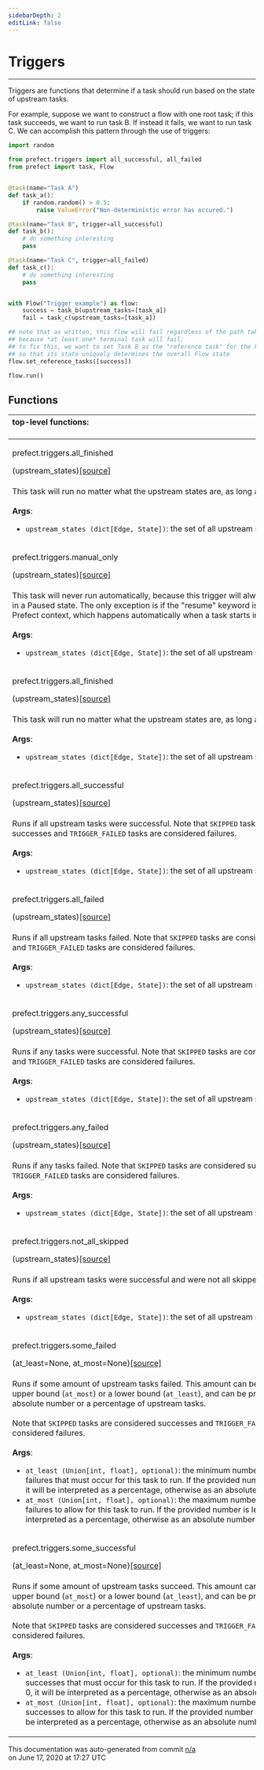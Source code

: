 ```yaml
---
sidebarDepth: 2
editLink: false
---
```

# Triggers
---
Triggers are functions that determine if a task should run based on
the state of upstream tasks.

For example, suppose we want to construct a flow with one root task; if this task
succeeds, we want to run task B.  If instead it fails, we want to run task C.  We
can accomplish this pattern through the use of triggers:

```python
import random

from prefect.triggers import all_successful, all_failed
from prefect import task, Flow


@task(name="Task A")
def task_a():
    if random.random() > 0.5:
        raise ValueError("Non-deterministic error has occured.")

@task(name="Task B", trigger=all_successful)
def task_b():
    # do something interesting
    pass

@task(name="Task C", trigger=all_failed)
def task_c():
    # do something interesting
    pass


with Flow("Trigger example") as flow:
    success = task_b(upstream_tasks=[task_a])
    fail = task_c(upstream_tasks=[task_a])

## note that as written, this flow will fail regardless of the path taken
## because *at least one* terminal task will fail;
## to fix this, we want to set Task B as the "reference task" for the Flow
## so that its state uniquely determines the overall Flow state
flow.set_reference_tasks([success])

flow.run()
```

## Functions
|top-level functions: &nbsp;&nbsp;&nbsp;&nbsp;&nbsp;&nbsp;&nbsp;&nbsp;&nbsp;&nbsp;&nbsp;&nbsp;&nbsp;&nbsp;&nbsp;&nbsp;&nbsp;&nbsp;&nbsp;&nbsp;&nbsp;&nbsp;&nbsp;&nbsp;&nbsp;&nbsp;&nbsp;&nbsp;&nbsp;&nbsp;&nbsp;&nbsp;&nbsp;&nbsp;&nbsp;&nbsp;&nbsp;&nbsp;&nbsp;&nbsp;&nbsp;&nbsp;&nbsp;&nbsp;&nbsp;&nbsp;&nbsp;&nbsp;&nbsp;&nbsp;&nbsp;&nbsp;&nbsp;&nbsp;&nbsp;&nbsp;&nbsp;&nbsp;&nbsp;&nbsp;&nbsp;&nbsp;&nbsp;&nbsp;&nbsp;&nbsp;&nbsp;&nbsp;&nbsp;&nbsp;&nbsp;&nbsp;&nbsp;&nbsp;&nbsp;&nbsp;&nbsp;&nbsp;&nbsp;&nbsp;&nbsp;&nbsp;&nbsp;&nbsp;&nbsp;&nbsp;&nbsp;&nbsp;&nbsp;&nbsp;&nbsp;&nbsp;&nbsp;&nbsp;&nbsp;&nbsp;&nbsp;&nbsp;&nbsp;&nbsp;&nbsp;&nbsp;&nbsp;&nbsp;&nbsp;&nbsp;&nbsp;&nbsp;&nbsp;&nbsp;&nbsp;&nbsp;&nbsp;&nbsp;&nbsp;&nbsp;&nbsp;&nbsp;&nbsp;&nbsp;&nbsp;&nbsp;&nbsp;&nbsp;&nbsp;&nbsp;&nbsp;&nbsp;&nbsp;&nbsp;&nbsp;&nbsp;&nbsp;&nbsp;&nbsp;&nbsp;&nbsp;&nbsp;&nbsp;&nbsp;&nbsp;&nbsp;&nbsp;&nbsp;&nbsp;&nbsp;&nbsp;&nbsp;&nbsp;&nbsp;|
|:----|
 | <div class='method-sig' id='prefect-triggers-all-finished'><p class="prefect-class">prefect.triggers.all_finished</p>(upstream_states)<span class="source"><a href="https://github.com/PrefectHQ/prefect/blob/master/src/prefect/triggers.py#L75">[source]</a></span></div>
<p class="methods">This task will run no matter what the upstream states are, as long as they are finished.<br><br>**Args**:     <ul class="args"><li class="args">`upstream_states (dict[Edge, State])`: the set of all upstream states</li></ul></p>|
 | <div class='method-sig' id='prefect-triggers-manual-only'><p class="prefect-class">prefect.triggers.manual_only</p>(upstream_states)<span class="source"><a href="https://github.com/PrefectHQ/prefect/blob/master/src/prefect/triggers.py#L90">[source]</a></span></div>
<p class="methods">This task will never run automatically, because this trigger will always place the task in a Paused state. The only exception is if the "resume" keyword is found in the Prefect context, which happens automatically when a task starts in a Resume state.<br><br>**Args**:     <ul class="args"><li class="args">`upstream_states (dict[Edge, State])`: the set of all upstream states</li></ul></p>|
 | <div class='method-sig' id='prefect-triggers-all-finished'><p class="prefect-class">prefect.triggers.all_finished</p>(upstream_states)<span class="source"><a href="https://github.com/PrefectHQ/prefect/blob/master/src/prefect/triggers.py#L75">[source]</a></span></div>
<p class="methods">This task will run no matter what the upstream states are, as long as they are finished.<br><br>**Args**:     <ul class="args"><li class="args">`upstream_states (dict[Edge, State])`: the set of all upstream states</li></ul></p>|
 | <div class='method-sig' id='prefect-triggers-all-successful'><p class="prefect-class">prefect.triggers.all_successful</p>(upstream_states)<span class="source"><a href="https://github.com/PrefectHQ/prefect/blob/master/src/prefect/triggers.py#L106">[source]</a></span></div>
<p class="methods">Runs if all upstream tasks were successful. Note that `SKIPPED` tasks are considered successes and `TRIGGER_FAILED` tasks are considered failures.<br><br>**Args**:     <ul class="args"><li class="args">`upstream_states (dict[Edge, State])`: the set of all upstream states</li></ul></p>|
 | <div class='method-sig' id='prefect-triggers-all-failed'><p class="prefect-class">prefect.triggers.all_failed</p>(upstream_states)<span class="source"><a href="https://github.com/PrefectHQ/prefect/blob/master/src/prefect/triggers.py#L122">[source]</a></span></div>
<p class="methods">Runs if all upstream tasks failed. Note that `SKIPPED` tasks are considered successes and `TRIGGER_FAILED` tasks are considered failures.<br><br>**Args**:     <ul class="args"><li class="args">`upstream_states (dict[Edge, State])`: the set of all upstream states</li></ul></p>|
 | <div class='method-sig' id='prefect-triggers-any-successful'><p class="prefect-class">prefect.triggers.any_successful</p>(upstream_states)<span class="source"><a href="https://github.com/PrefectHQ/prefect/blob/master/src/prefect/triggers.py#L138">[source]</a></span></div>
<p class="methods">Runs if any tasks were successful. Note that `SKIPPED` tasks are considered successes and `TRIGGER_FAILED` tasks are considered failures.<br><br>**Args**:     <ul class="args"><li class="args">`upstream_states (dict[Edge, State])`: the set of all upstream states</li></ul></p>|
 | <div class='method-sig' id='prefect-triggers-any-failed'><p class="prefect-class">prefect.triggers.any_failed</p>(upstream_states)<span class="source"><a href="https://github.com/PrefectHQ/prefect/blob/master/src/prefect/triggers.py#L156">[source]</a></span></div>
<p class="methods">Runs if any tasks failed. Note that `SKIPPED` tasks are considered successes and `TRIGGER_FAILED` tasks are considered failures.<br><br>**Args**:     <ul class="args"><li class="args">`upstream_states (dict[Edge, State])`: the set of all upstream states</li></ul></p>|
 | <div class='method-sig' id='prefect-triggers-not-all-skipped'><p class="prefect-class">prefect.triggers.not_all_skipped</p>(upstream_states)<span class="source"><a href="https://github.com/PrefectHQ/prefect/blob/master/src/prefect/triggers.py#L282">[source]</a></span></div>
<p class="methods">Runs if all upstream tasks were successful and were not all skipped.<br><br>**Args**:     <ul class="args"><li class="args">`upstream_states (dict[Edge, State])`: the set of all upstream states</li></ul></p>|
 | <div class='method-sig' id='prefect-triggers-some-failed'><p class="prefect-class">prefect.triggers.some_failed</p>(at_least=None, at_most=None)<span class="source"><a href="https://github.com/PrefectHQ/prefect/blob/master/src/prefect/triggers.py#L174">[source]</a></span></div>
<p class="methods">Runs if some amount of upstream tasks failed. This amount can be specified as an upper bound (`at_most`) or a lower bound (`at_least`), and can be provided as an absolute number or a percentage of upstream tasks.<br><br>Note that `SKIPPED` tasks are considered successes and `TRIGGER_FAILED` tasks are considered failures.<br><br>**Args**:     <ul class="args"><li class="args">`at_least (Union[int, float], optional)`: the minimum number of upstream failures that must occur for         this task to run.  If the provided number is less than 0, it will be interpreted as a percentage, otherwise as an         absolute number.     </li><li class="args">`at_most (Union[int, float], optional)`: the maximum number of upstream failures to allow for         this task to run.  If the provided number is less than 0, it will be interpreted as a percentage, otherwise as an         absolute number.</li></ul></p>|
 | <div class='method-sig' id='prefect-triggers-some-successful'><p class="prefect-class">prefect.triggers.some_successful</p>(at_least=None, at_most=None)<span class="source"><a href="https://github.com/PrefectHQ/prefect/blob/master/src/prefect/triggers.py#L228">[source]</a></span></div>
<p class="methods">Runs if some amount of upstream tasks succeed. This amount can be specified as an upper bound (`at_most`) or a lower bound (`at_least`), and can be provided as an absolute number or a percentage of upstream tasks.<br><br>Note that `SKIPPED` tasks are considered successes and `TRIGGER_FAILED` tasks are considered failures.<br><br>**Args**:     <ul class="args"><li class="args">`at_least (Union[int, float], optional)`: the minimum number of upstream successes that must occur for         this task to run.  If the provided number is less than 0, it will be interpreted as a percentage, otherwise as an         absolute number.     </li><li class="args">`at_most (Union[int, float], optional)`: the maximum number of upstream successes to allow for         this task to run.  If the provided number is less than 0, it will be interpreted as a percentage, otherwise as an         absolute number.</li></ul></p>|

<p class="auto-gen">This documentation was auto-generated from commit <a href='https://github.com/PrefectHQ/prefect/commit/n/a'>n/a</a> </br>on June 17, 2020 at 17:27 UTC</p>